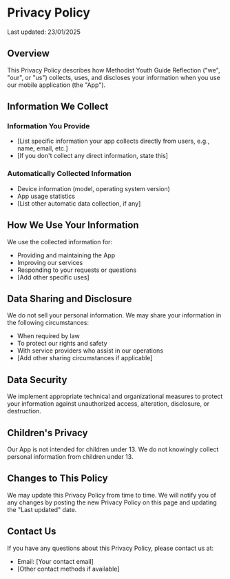 # Privacy Policy

Last updated: 23/01/2025

## Overview
This Privacy Policy describes how Methodist Youth Guide Reflection ("we", "our", or "us") collects, uses, and discloses your information when you use our mobile application (the "App").

## Information We Collect

### Information You Provide
- [List specific information your app collects directly from users, e.g., name, email, etc.]
- [If you don't collect any direct information, state this]

### Automatically Collected Information
- Device information (model, operating system version)
- App usage statistics
- [List other automatic data collection, if any]

## How We Use Your Information
We use the collected information for:
- Providing and maintaining the App
- Improving our services
- Responding to your requests or questions
- [Add other specific uses]

## Data Sharing and Disclosure
We do not sell your personal information. We may share your information in the following circumstances:
- When required by law
- To protect our rights and safety
- With service providers who assist in our operations
- [Add other sharing circumstances if applicable]

## Data Security
We implement appropriate technical and organizational measures to protect your information against unauthorized access, alteration, disclosure, or destruction.

## Children's Privacy
Our App is not intended for children under 13. We do not knowingly collect personal information from children under 13.

## Changes to This Policy
We may update this Privacy Policy from time to time. We will notify you of any changes by posting the new Privacy Policy on this page and updating the "Last updated" date.

## Contact Us
If you have any questions about this Privacy Policy, please contact us at:
- Email: [Your contact email]
- [Other contact methods if available]
